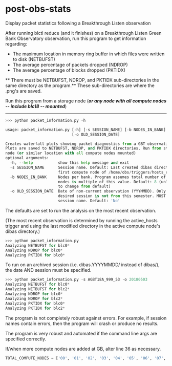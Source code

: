 # post-obs-stats
Display packet statistics following a Breakthrough Listen observation

After running blctl reduce (and it finishes) on a Breakthrough Listen Green Bank Observatory observation, run this program to get information regarding:
* The maximum location in memory ring buffer in which files were written to disk (NETBUFST)
* The average percentage of packets dropped (NDROP)
* The average percentage of blocks dropped (PKTIDX)

** There must be NETBUFST, NDROP, and PKTIDX sub-directories in the same directory as the program.** These sub-directories are where the .png's are saved.

Run this program from a storage node (**_or any node with all compute nodes -- include blc18 -- mounted_**)

---

```python
>>> python packet_information.py -h

usage: packet_information.py [-h] [-s SESSION_NAME] [-b NODES_IN_BANK]
                             [-o OLD_SESSION_DATE]

Creates waterfall plots showing packet diagnostics from a GBT observation.
Plots are saved to NETBUFST, NDROP, and PKTIDX directories. Run from storage
node (or similar location with all compute nodes mounted)
optional arguments:
  -h, --help           show this help message and exit
  -s SESSION_NAME      Session name. Default: Last created dibas directory in
                       first compute node of /home/obs/triggers/hosts_running
  -b NODES_IN_BANK     Nodes per bank. Program assumes total number of compute
                       nodes is multiple of this value. Default: 8 (unlikely
                       to change from default)
  -o OLD_SESSION_DATE  Date of non-current observation (YYYMMDD). Only use if
                       desired session is not from this semester. MUST specify
                       session name. Default: 'No'
```

The defaults are set to run the analysis on the most recent observation.

(The most recent observation is determined by running the active_hosts trigger and using the last modified directory in the active compute node's dibas directory.)

```python
>>> python packet_information.py
Analyzing NETBUFST for blc0*
Analyzing NDROP for blc0*
Analyzing PKTIDX for blc0*
```

To run on an archived session (i.e. dibas.YYYYMMDD/ instead of dibas/), the date AND session must be specified.

```python
>>> python packet_information.py -s AGBT18A_999_53 -o 20180503
Analyzing NETBUFST for blc0*
Analyzing NETBUFST for blc2*
Analyzing NDROP for blc0*
Analyzing NDROP for blc2*
Analyzing PKTIDX for blc0*
Analyzing PKTIDX for blc2*
```

The program is not completely robust against errors. For example, if session names contain errors, then the program will crash or produce no results.

The program is very robust and automated if the command line args are specified correctly.

If/when more compute nodes are added at GB, alter line 36 as necessary.

```python
TOTAL_COMPUTE_NODES = ['00', '01', '02', '03', '04', '05', '06', '07', '10', '11', '12', '13', '14', '15', '16', '17', '18', '20', '21', '22', '23', '24', '25', '26', '27', '30', '31', '32', '33', '34', '35', '36', '37']
```
